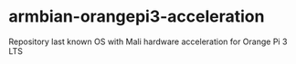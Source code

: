 # armbian-orangepi3-acceleration

Repository last known OS with Mali hardware acceleration for Orange Pi 3 LTS


